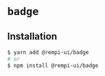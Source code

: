 # `badge`

## Installation

```sh
$ yarn add @rempi-ui/badge
# or
$ npm install @rempi-ui/badge
```
